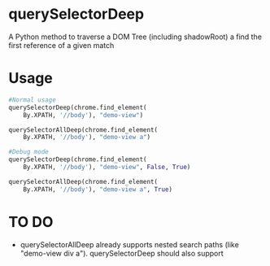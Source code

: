 # querySelectorDeep

A Python method to traverse a DOM Tree (including shadowRoot) a find the first reference of a given match

# Usage

```python
#Normal usage
querySelectorDeep(chrome.find_element(
    By.XPATH, '//body'), "demo-view")

querySelectorAllDeep(chrome.find_element(
    By.XPATH, '//body'), "demo-view a")

#Debug mode
querySelectorDeep(chrome.find_element(
    By.XPATH, '//body'), "demo-view", False, True)

querySelectorAllDeep(chrome.find_element(
    By.XPATH, '//body'), "demo-view a", True)
```

# TO DO

- querySelectorAllDeep already supports nested search paths (like "demo-view div a"). querySelectorDeep should also support
